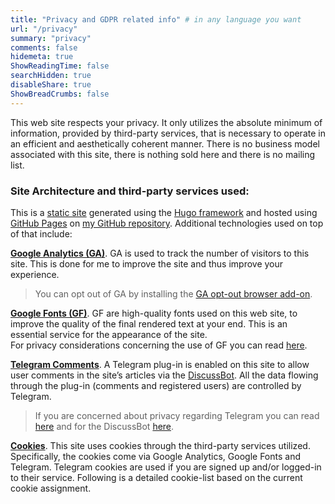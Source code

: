 ```yaml
---
title: "Privacy and GDPR related info" # in any language you want
url: "/privacy"
summary: "privacy"
comments: false
hidemeta: true
ShowReadingTime: false
searchHidden: true
disableShare: true
ShowBreadCrumbs: false
---
```

This web site respects your privacy. It only utilizes the absolute minimum of information, provided by third-party services, that is necessary to operate in an efficient and aesthetically coherent manner. There is no business model associated with this site, there is nothing sold here and there is no mailing list.

### Site Architecture and third-party services used:

This is a [static site](https://en.wikipedia.org/wiki/Static_web_page) generated using the [Hugo framework](https://gohugo.io) and hosted using [GitHub Pages](https://docs.github.com/en/pages/getting-started-with-github-pages/about-github-pages) on [my GitHub repository](https://github.com/lorenviol/lorenviol.github.io). Additional technologies used on top of that include:

**[Google Analytics (GA)](https://support.google.com/analytics/answer/6004245)**. GA is used to track the number of visitors to this site. This is done for me to improve the site and thus improve your experience.

>You can opt out of GA by installing the [GA opt-out browser add-on](https://support.google.com/analytics/answer/181881?hl=en).

**[Google Fonts (GF)](https://developers.google.com/fonts/)**. GF are high-quality fonts used on this web site, to improve the quality of the final rendered text at your end. This is an essential service for the appearance of the site.<br>For privacy considerations concerning the use of GF you can read [here](https://developers.google.com/fonts/faq#what_does_using_the_google_fonts_api_mean_for_the_privacy_of_my_users).

**[Telegram Comments](https://comments.app)**. A Telegram plug-in is enabled on this site to allow user comments in the site’s articles via the [DiscussBot](https://t.me/discussbot). All the data flowing through the plug-in (comments and registered users) are controlled by Telegram.

>If you are concerned about privacy regarding Telegram you can read [here](https://telegram.org/privacy) and for the DiscussBot [here](https://core.telegram.org/bots/faq#what-messages-will-my-bot-get).

**[Cookies](https://en.wikipedia.org/wiki/HTTP_cookie)**. This site uses cookies through the third-party services utilized. Specifically, the cookies come via Google Analytics, Google Fonts and Telegram. Telegram cookies are used if you are signed up and/or logged-in to their service. Following is a detailed cookie-list based on the current cookie assignment.
